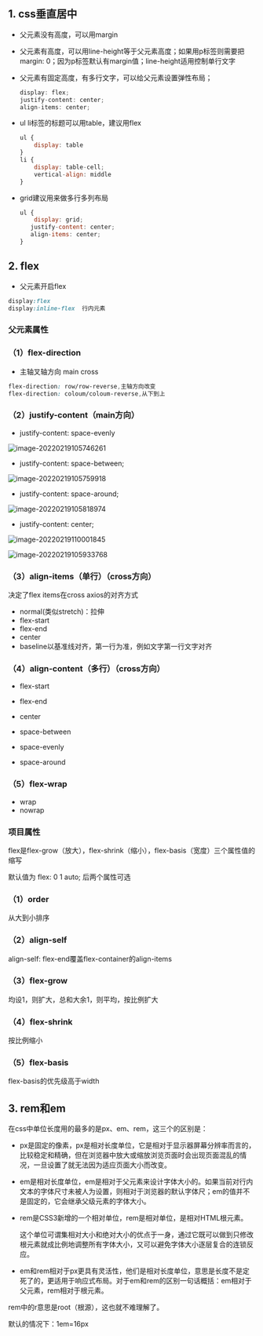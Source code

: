 ## 1. css垂直居中

- 父元素没有高度，可以用margin

- 父元素有高度，可以用line-height等于父元素高度；如果用p标签则需要把margin: 0；因为p标签默认有margin值；line-height适用控制单行文字

- 父元素有固定高度，有多行文字，可以给父元素设置弹性布局；

  ```js
  display: flex;
  justify-content: center;
  align-items: center;
  ```

  

- ul li标签的标题可以用table，建议用flex

  ```js
  ul {
      display: table
  }
  li {
      display: table-cell;
      vertical-align: middle
  }
  ```

- grid建议用来做多行多列布局

  ```js
  ul {
      display: grid;
     justify-content: center;
     align-items: center;
  }
  ```
  


## 2. flex

- 父元素开启flex

```css
display:flex
display:inline-flex  行内元素
```

### 父元素属性

### （1）flex-direction

- 主轴叉轴方向 main cross

```css
flex-direction: row/row-reverse,主轴方向改变
flex-direction: coloum/coloum-reverse,从下到上
```

### （2）justify-content（main方向）

-   justify-content: space-evenly

![image-20220219105746261](@alias/image-20220219105746261.png)

- justify-content: space-between;

![image-20220219105759918](@alias/image-20220219105759918.png)

- justify-content: space-around;

![image-20220219105818974](@alias/image-20220219105818974.png)

- justify-content: center;

![image-20220219110001845](@alias/image-20220219110001845.png)

![image-20220219105933768](@alias/image-20220219105933768.png)

### （3）align-items（单行）（cross方向）

决定了flex items在cross axios的对齐方式

- normal(类似stretch)：拉伸
- flex-start
- flex-end
- center
- baseline以基准线对齐，第一行为准，例如文字第一行文字对齐

### （4）align-content（多行）（cross方向）

- flex-start

- flex-end

- center

- space-between

- space-evenly

- space-around

### （5）flex-wrap

- wrap
- nowrap

### 项目属性

flex是flex-grow（放大），flex-shrink（缩小），flex-basis（宽度）三个属性值的缩写

默认值为 flex: 0 1 auto; 后两个属性可选 

### （1）order

从大到小排序

### （2）align-self

align-self:  flex-end覆盖flex-container的align-items

### （3）flex-grow

均设1，则扩大，总和大余1，则平均，按比例扩大

### （4）flex-shrink

按比例缩小

### （5）flex-basis

flex-basis的优先级高于width



## 3. rem和em

在css中单位长度用的最多的是px、em、rem，这三个的区别是：

- px是固定的像素，px是相对长度单位，它是相对于显示器屏幕分辨率而言的，比较稳定和精确，但在浏览器中放大或缩放浏览页面时会出现页面混乱的情况，一旦设置了就无法因为适应页面大小而改变。

- em是相对长度单位，em是相对于父元素来设计字体大小的。如果当前对行内文本的字体尺寸未被人为设置，则相对于浏览器的默认字体尺；em的值并不是固定的，它会继承父级元素的字体大小。

- rem是CSS3新增的一个相对单位，rem是相对单位，是相对HTML根元素。

  这个单位可谓集相对大小和绝对大小的优点于一身，通过它既可以做到只修改根元素就成比例地调整所有字体大小，又可以避免字体大小逐层复合的连锁反应。

- em和rem相对于px更具有灵活性，他们是相对长度单位，意思是长度不是定死了的，更适用于响应式布局。对于em和rem的区别一句话概括：em相对于父元素，rem相对于根元素。

rem中的r意思是root（根源），这也就不难理解了。

默认的情况下：1em=16px
